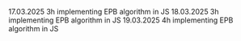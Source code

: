 17.03.2025 3h implementing EPB algorithm in JS
18.03.2025 3h implementing EPB algorithm in JS
19.03.2025 4h implementing EPB algorithm in JS